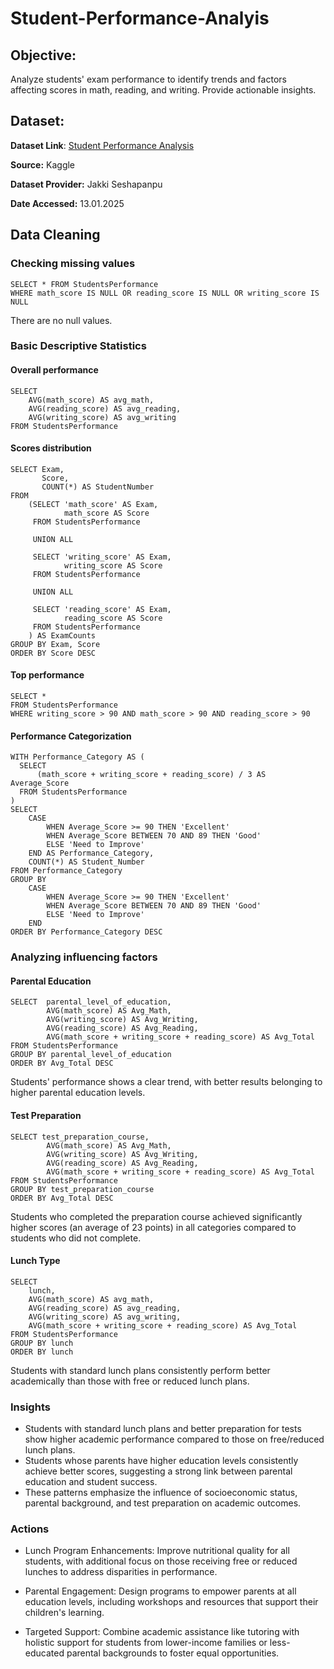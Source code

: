 # Student-Performance-Analyis

## Objective: 
Analyze students' exam performance to identify trends and factors affecting scores in math, reading, and writing. Provide actionable insights.
## Dataset:

**Dataset Link**: [Student Performance Analysis](https://www.kaggle.com/datasets/spscientist/students-performance-in-exams)

**Source:** Kaggle

**Dataset Provider:** Jakki Seshapanpu

**Date Accessed:** 13.01.2025

## Data Cleaning
### Checking missing values

```
SELECT * FROM StudentsPerformance
WHERE math_score IS NULL OR reading_score IS NULL OR writing_score IS NULL
```
There are no null values.

### Basic Descriptive Statistics
#### Overall performance 
```
SELECT 
    AVG(math_score) AS avg_math,
    AVG(reading_score) AS avg_reading,
    AVG(writing_score) AS avg_writing
FROM StudentsPerformance
```

#### Scores distribution 

```
SELECT Exam, 
       Score, 
       COUNT(*) AS StudentNumber
FROM 
    (SELECT 'math_score' AS Exam,
            math_score AS Score
     FROM StudentsPerformance
     
     UNION ALL
     
     SELECT 'writing_score' AS Exam,
            writing_score AS Score
     FROM StudentsPerformance
     
     UNION ALL
     
     SELECT 'reading_score' AS Exam,
            reading_score AS Score
     FROM StudentsPerformance
    ) AS ExamCounts
GROUP BY Exam, Score
ORDER BY Score DESC
```

#### Top performance 
```
SELECT *
FROM StudentsPerformance
WHERE writing_score > 90 AND math_score > 90 AND reading_score > 90
```
#### Performance Categorization

```
WITH Performance_Category AS (
  SELECT 
      (math_score + writing_score + reading_score) / 3 AS Average_Score
  FROM StudentsPerformance
)
SELECT 
    CASE 
        WHEN Average_Score >= 90 THEN 'Excellent'
        WHEN Average_Score BETWEEN 70 AND 89 THEN 'Good'
        ELSE 'Need to Improve'
    END AS Performance_Category,
    COUNT(*) AS Student_Number
FROM Performance_Category
GROUP BY 
    CASE 
        WHEN Average_Score >= 90 THEN 'Excellent'
        WHEN Average_Score BETWEEN 70 AND 89 THEN 'Good'
        ELSE 'Need to Improve'
    END
ORDER BY Performance_Category DESC
```

### Analyzing influencing factors

#### Parental Education

```
SELECT  parental_level_of_education,
		AVG(math_score) AS Avg_Math,
		AVG(writing_score) AS Avg_Writing,
		AVG(reading_score) AS Avg_Reading,
		AVG(math_score + writing_score + reading_score) AS Avg_Total
FROM StudentsPerformance
GROUP BY parental_level_of_education
ORDER BY Avg_Total DESC
```
Students' performance shows a clear trend, with better results belonging to higher parental education levels.

#### Test Preparation 

```
SELECT test_preparation_course,
		AVG(math_score) AS Avg_Math,
		AVG(writing_score) AS Avg_Writing,
		AVG(reading_score) AS Avg_Reading,
		AVG(math_score + writing_score + reading_score) AS Avg_Total
FROM StudentsPerformance
GROUP BY test_preparation_course
ORDER BY Avg_Total DESC
```
Students who completed the preparation course achieved significantly higher scores (an average of 23 points) in all categories compared to students who did not complete.

#### Lunch Type

```
SELECT 
    lunch,
    AVG(math_score) AS avg_math,
    AVG(reading_score) AS avg_reading,
    AVG(writing_score) AS avg_writing,
	AVG(math_score + writing_score + reading_score) AS Avg_Total
FROM StudentsPerformance
GROUP BY lunch
ORDER BY lunch
```

Students with standard lunch plans consistently perform better academically than those with free or reduced lunch plans.

### Insights 

- Students with standard lunch plans and better preparation for tests show higher academic performance compared to those on free/reduced lunch plans. 
- Students whose parents have higher education levels consistently achieve better scores, suggesting a strong link between parental education and student success. 
- These patterns emphasize the influence of socioeconomic status, parental background, and test preparation on academic outcomes.

### Actions
- Lunch Program Enhancements: Improve nutritional quality for all students, with additional focus on those receiving free or reduced lunches to address disparities in performance.

- Parental Engagement: Design programs to empower parents at all education levels, including workshops and resources that support their children's learning.

- Targeted Support: Combine academic assistance like tutoring with holistic support for students from lower-income families or less-educated parental backgrounds to foster equal opportunities.

			


			
			






